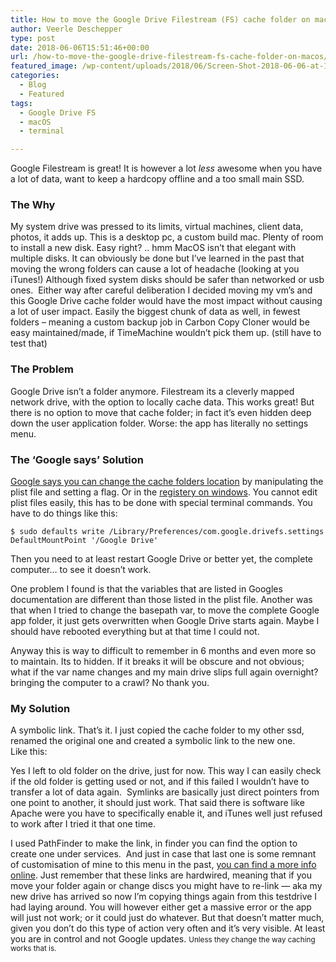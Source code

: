 ```yaml
---
title: How to move the Google Drive Filestream (FS) cache folder on macOS
author: Veerle Deschepper
type: post
date: 2018-06-06T15:51:46+00:00
url: /how-to-move-the-google-drive-filestream-fs-cache-folder-on-macos/
featured_image: /wp-content/uploads/2018/06/Screen-Shot-2018-06-06-at-16.54.24.png
categories:
  - Blog
  - Featured
tags:
  - Google Drive FS
  - macOS
  - terminal

---
```

Google Filestream is great! It is however a lot _less_ awesome when you have a lot of data, want to keep a hardcopy offline and a too small main SSD.

### The Why

My system drive was pressed to its limits, virtual machines, client data, photos, it adds up. This is a desktop pc, a custom build mac. Plenty of room to install a new disk. Easy right? .. hmm MacOS isn&#8217;t that elegant with multiple disks. It can obviously be done but I&#8217;ve learned in the past that moving the wrong folders can cause a lot of headache (looking at you iTunes!) Although fixed system disks should be safer than networked or usb ones.  Either way after careful deliberation I decided moving my vm&#8217;s and this Google Drive cache folder would have the most impact without causing a lot of user impact. Easily the biggest chunk of data as well, in fewest folders &#8211; meaning a custom backup job in Carbon Copy Cloner would be easy maintained/made, if TimeMachine wouldn&#8217;t pick them up. (still have to test that)

### The Problem

Google Drive isn&#8217;t a folder anymore. Filestream its a cleverly mapped network drive, with the option to locally cache data. This works great! But there is no option to move that cache folder; in fact it&#8217;s even hidden deep down the user application folder. Worse: the app has literally no settings menu.

### The &#8216;Google says&#8217; Solution

[Google says you can change the cache folders location][1] by manipulating the plist file and setting a flag. Or in the [registery on windows][2]. You cannot edit plist files easily, this has to be done with special terminal commands. You have to do things like this:

```shell
$ sudo defaults write /Library/Preferences/com.google.drivefs.settings DefaultMountPoint '/Google Drive'
``` 

Then you need to at least restart Google Drive or better yet, the complete computer&#8230; to see it doesn&#8217;t work.

One problem I found is that the variables that are listed in Googles documentation are different than those listed in the plist file. Another was that when I tried to change the basepath var, to move the complete Google app folder, it just gets overwritten when Google Drive starts again. Maybe I should have rebooted everything but at that time I could not.

Anyway this is way to difficult to remember in 6 months and even more so to maintain. Its to hidden. If it breaks it will be obscure and not obvious; what if the var name changes and my main drive slips full again overnight? bringing the computer to a crawl? No thank you.

### My Solution

<div class="rounded-md bg-opacity-25 bg-purple-600 py-4 px-6 mb-3 flex justify-center items-center">A symbolic link. That&#8217;s it. I just copied the cache folder to my other ssd, renamed the original one and created a symbolic link to the new one.</div> Like this:

<content-image wide src="/img/screenshot-link-google-drive.png" alt="screenshot finder"></content-image>

Yes I left to old folder on the drive, just for now. This way I can easily check if the old folder is getting used or not, and if this failed I wouldn&#8217;t have to transfer a lot of data again.  Symlinks are basically just direct pointers from one point to another, it should just work. That said there is software like Apache were you have to specifically enable it, and iTunes well just refused to work after I tried it that one time.

I used PathFinder to make the link, in finder you can find the option to create one under services.  And just in case that last one is some remnant of customisation of mine to this menu in the past, [you can find a more info online][3]. Just remember that these links are hardwired, meaning that if you move your folder again or change discs you might have to re-link &#8212; aka my new drive has arrived so now I&#8217;m copying things again from this testdrive I had laying around. You will however either get a massive error or the app will just not work; or it could just do whatever. But that doesn&#8217;t matter much, given you don&#8217;t do this type of action very often and it&#8217;s very visible. At least you are in control and not Google updates. <small>Unless they change the way caching works that is.</small>

 [1]: https://support.google.com/a/answer/7644837?hl=en
 [2]: https://productforums.google.com/forum/#!topic/apps/LJmatPtG0iE
 [3]: https://osxdaily.com/2015/08/06/make-symbolic-links-command-line-mac-os-x/

